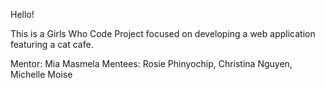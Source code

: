 Hello!

This is a Girls Who Code Project focused on developing a web application featuring a cat cafe.

Mentor: Mia Masmela
Mentees: Rosie Phinyochip, Christina Nguyen, Michelle Moise
